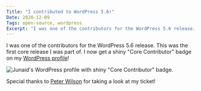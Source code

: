 ```yaml
---
Title: "I contributed to WordPress 5.6!"
Date: 2020-12-09
Tags: open-source, wordpress
Excerpt: "I was one of the contributors for the WordPress 5.6 release. This was the first core release I was part of."
---
```


I was one of the contributors for the WordPress 5.6 release. This was the first core release I was part of. I now get a shiny "Core Contributor" badge on my [WordPress profile](https://profiles.wordpress.org/junaidbhura/)!

![Junaid's WordPress profile with shiny "Core Contributor" badge.](/posts/Screen-Shot-2021-10-09-at-7.01.18-pm.webp)

Special thanks to [Peter Wilson](https://profiles.wordpress.org/peterwilsoncc/) for taking a look at my ticket! 